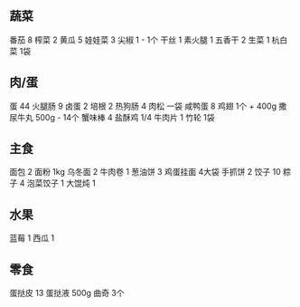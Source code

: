 ## 蔬菜

番茄 8
榨菜 2
黄瓜 5
娃娃菜 3
尖椒 1 - 1个
干丝 1
素火腿 1
五香干 2
生菜 1
杭白菜 1袋

## 肉/蛋

蛋 44
火腿肠 9
卤蛋 2
培根 2
热狗肠 4
肉松 一袋
咸鸭蛋 8
鸡翅 1个 + 400g
撒尿牛丸 500g - 14个
蟹味棒 4
盐酥鸡 1/4
牛肉片 1
竹轮 1袋

## 主食

面包 2
面粉 1kg
乌冬面 2
牛肉卷 1
葱油饼 3
鸡蛋挂面 4大袋
手抓饼 2
饺子 10
粽子 4
泡菜饺子 1
大馄炖 1

## 水果

蓝莓 1
西瓜 1

## 零食

蛋挞皮 13
蛋挞液 500g
曲奇 3个